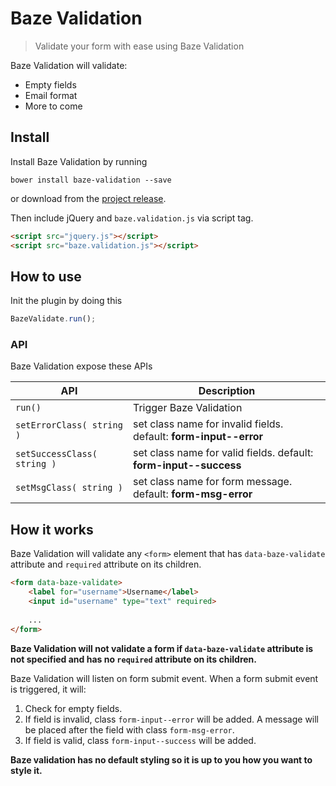 # Baze Validation


> Validate your form with ease using Baze Validation

Baze Validation will validate:
* Empty fields
* Email format
* More to come

## Install

Install Baze Validation by running
```
bower install baze-validation --save
```
or download from the [project release](https://github.com/ImBobby/Baze-Validation/releases). 

Then include jQuery and `baze.validation.js` via script tag.

```HTML
<script src="jquery.js"></script>
<script src="baze.validation.js"></script>
```

## How to use

Init the plugin by doing this

```Javascript
BazeValidate.run();
```

### API

Baze Validation expose these APIs

| API   | Description  |
|---|---|
| `run()`  | Trigger Baze Validation  |
| `setErrorClass( string )`  | set class name for invalid fields. default: **form-input--error**   |
| `setSuccessClass( string )`  | set class name for valid fields. default: **form-input--success**   |
| `setMsgClass( string )`  | set class name for form message. default: **form-msg-error**   |


## How it works

Baze Validation will validate any `<form>` element that has `data-baze-validate` attribute and `required` attribute on its children. 
```HTML
<form data-baze-validate>
    <label for="username">Username</label>
    <input id="username" type="text" required>
    
    ...
</form>
```

**Baze Validation will not validate a form if `data-baze-validate` attribute is not specified and has no `required` attribute on its children.**

Baze Validation will listen on form submit event. When a form submit event is triggered, it will:


1. Check for empty fields.
2. If field is invalid, class `form-input--error` will be added. A message will be placed after the field with class `form-msg-error`.
3. If field is valid, class `form-input--success` will be added.

**Baze validation has no default styling so it is up to you how you want to style it.**